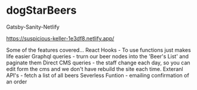 # dogStarBeers
Gatsby-Sanity-Netlify

https://suspicious-keller-1e3df8.netlify.app/

Some of the features covered...
React Hooks - To use functions just makes life easier
Graphql queries - trurn our beer nodes into the 'Beer's List' and paginate them
Direct CMS queries - the staff change each day, so you can edit form the cms and we don't have rebuild the site each time.
Exteranl API's - fetch a list of all beers
Severless Funtion - emailing confirmation of an order

